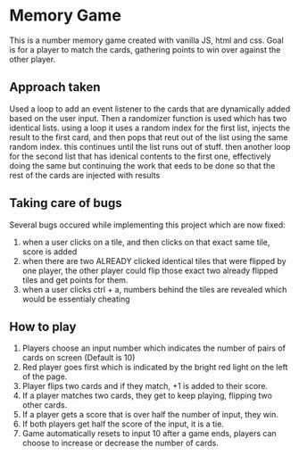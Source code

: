 # Memory Game

This is a number memory game created with vanilla JS, html and css. Goal is for a player to match the cards, gathering points to win over against the other player.

## Approach taken

Used a loop to add an event listener to the cards that are dynamically added based on the user input. Then a randomizer function is used which has two identical lists. using a loop it uses a random index for the first list, injects the result to the first card, and then pops that reut out of the list using the same random index. this continues until the list runs out of stuff. then another loop for the second list that has idenical contents to the first one, effectively doing the same but continuing the work that eeds to be done so that the rest of the cards are injected with results

## Taking care of bugs

Several bugs occured while implementing this project which are now fixed:
1. when a user clicks on a tile, and then clicks on that exact same tile, score is added
2. when there are two ALREADY clicked identical tiles that were flipped by one player, the other player could flip those exact two already flipped tiles and get points for them.
3. when a user clicks ctrl + a, numbers behind the tiles are revealed which would be essentialy cheating 

## How to play

1. Players choose an input number which indicates the number of pairs of cards on screen (Default is 10)
2. Red player goes first which is indicated by the bright red light on the left of the page.
3. Player flips two cards and if they match, +1 is added to their score.
4. If a player matches two cards, they get to keep playing, flipping two other cards.
5. If a player gets a score that is over half the number of input, they win.
6. If both players get half the score of the input, it is a tie.
7. Game automatically resets to input 10 after a game ends, players can choose to increase or decrease the number of cards.

